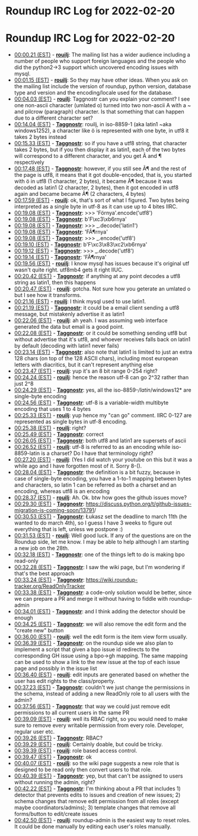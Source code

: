 # Roundup IRC Log for 2022-02-20 #
# Roundup IRC Log for 2022-02-20
* <a href="#00:00.21" id="00:00.21">00:00.21 (EST)</a> - __[rouilj](https://github.com/rouilj)__: The mailing list has a wider audience including a number of people who support foreign languages and the people who did the python2->3 support which uncovered encoding issues with mysql.
* <a href="#00:01.15" id="00:01.15">00:01.15 (EST)</a> - __[rouilj](https://github.com/rouilj)__: So they may have other ideas. When you ask on the mailing list include the version of roundup, python version, database type and version and the encoding/locale used for the database.
* <a href="#00:04.03" id="00:04.03">00:04.03 (EST)</a> - __[rouilj](https://github.com/rouilj)__: Taggnostr can you explain your comment? I see one non-ascii character (umlated o) turned into two non-ascii A with a ~ and pilcrow (paragraph) character. Is that something that can happen due to a different character set?
* <a href="#00:14.04" id="00:14.04">00:14.04 (EST)</a> - __[Taggnostr](https://github.com/Taggnostr)__: rouilj, in iso-8859-1 (aka latin1 ~aka windows1252), a character like ö is represented with one byte, in utf8 it takes 2 bytes instead
* <a href="#00:15.33" id="00:15.33">00:15.33 (EST)</a> - __[Taggnostr](https://github.com/Taggnostr)__: so if you have a utf8 string, that character takes 2 bytes, but if you then display it as latin1, each of the two bytes will correspond to a different character, and you get Ã and ¶ respectively
* <a href="#00:17.48" id="00:17.48">00:17.48 (EST)</a> - __[Taggnostr](https://github.com/Taggnostr)__: however, if you still see Ã¶ and the rest of the page is utf8, it means that it got double-encoded, that is, you started with ö in utf8 (1 character, 2 bytes), it became Ã¶ because it was decoded as latin1 (2 character, 2 bytes), then it got encoded in utf8 again and became became Ã¶ (2 characters, 4 bytes)
* <a href="#00:17.59" id="00:17.59">00:17.59 (EST)</a> - __[rouilj](https://github.com/rouilj)__: ok, that's sort of what I figured. Two bytes being interpreted as a single byte in utf-8 as it can use up to 4 bites IIRC.
* <a href="#00:19.08" id="00:19.08">00:19.08 (EST)</a> - __[Taggnostr](https://github.com/Taggnostr)__: >>> 'Förnya'.encode('utf8')
* <a href="#00:19.08" id="00:19.08">00:19.08 (EST)</a> - __[Taggnostr](https://github.com/Taggnostr)__: b'F\xc3\xb6rnya'
* <a href="#00:19.08" id="00:19.08">00:19.08 (EST)</a> - __[Taggnostr](https://github.com/Taggnostr)__: >>> _.decode('latin1')
* <a href="#00:19.08" id="00:19.08">00:19.08 (EST)</a> - __[Taggnostr](https://github.com/Taggnostr)__: 'FÃ¶rnya'
* <a href="#00:19.08" id="00:19.08">00:19.08 (EST)</a> - __[Taggnostr](https://github.com/Taggnostr)__: >>> _.encode('utf8')
* <a href="#00:19.10" id="00:19.10">00:19.10 (EST)</a> - __[Taggnostr](https://github.com/Taggnostr)__: b'F\xc3\x83\xc2\xb6rnya'
* <a href="#00:19.12" id="00:19.12">00:19.12 (EST)</a> - __[Taggnostr](https://github.com/Taggnostr)__: >>> _.decode('utf8')
* <a href="#00:19.14" id="00:19.14">00:19.14 (EST)</a> - __[Taggnostr](https://github.com/Taggnostr)__: 'FÃ¶rnya'
* <a href="#00:19.56" id="00:19.56">00:19.56 (EST)</a> - __[rouilj](https://github.com/rouilj)__: I know mysql has issues because it's original utf wasn't quite right. utf8mb4 gets it right IIUC.
* <a href="#00:20.42" id="00:20.42">00:20.42 (EST)</a> - __[Taggnostr](https://github.com/Taggnostr)__: if anything at any point decodes a utf8 string as latin1, then this happens
* <a href="#00:20.47" id="00:20.47">00:20.47 (EST)</a> - __[rouilj](https://github.com/rouilj)__: gotcha. Not sure how you geterate an umlated o but I see how it transforms.
* <a href="#00:21.16" id="00:21.16">00:21.16 (EST)</a> - __[rouilj](https://github.com/rouilj)__: I think mysql used to use latin1.
* <a href="#00:21.19" id="00:21.19">00:21.19 (EST)</a> - __[Taggnostr](https://github.com/Taggnostr)__: it could be a email client sending a utf8 message, but mistakenly advertise it as latin1
* <a href="#00:22.06" id="00:22.06">00:22.06 (EST)</a> - __[rouilj](https://github.com/rouilj)__: ah yeah. I was assuming web interface generated the data but email is a good point.
* <a href="#00:22.08" id="00:22.08">00:22.08 (EST)</a> - __[Taggnostr](https://github.com/Taggnostr)__: or it could be something sending utf8 but without advertise that it's utf8, and whoever receives falls back on latin1 by default (decoding with latin1 never fails)
* <a href="#00:23.14" id="00:23.14">00:23.14 (EST)</a> - __[Taggnostr](https://github.com/Taggnostr)__: also note that latin1 is limited to just an extra 128 chars (on top of the 128 ASCII chars), including most european letters with diacritics, but it can't represent anything else
* <a href="#00:23.47" id="00:23.47">00:23.47 (EST)</a> - __[rouilj](https://github.com/rouilj)__: yup it's an 8 bit range 0-254 right?
* <a href="#00:24.24" id="00:24.24">00:24.24 (EST)</a> - __[rouilj](https://github.com/rouilj)__: hence the reason utf-8 can go 2^32 rather than just 2^8
* <a href="#00:24.29" id="00:24.29">00:24.29 (EST)</a> - __[Taggnostr](https://github.com/Taggnostr)__: yes, all the iso-8859-*/latin*/windows12* are single-byte encoding
* <a href="#00:24.56" id="00:24.56">00:24.56 (EST)</a> - __[Taggnostr](https://github.com/Taggnostr)__: utf-8 is a variable-width multibyte encoding that uses 1 to 4 bytes
* <a href="#00:25.33" id="00:25.33">00:25.33 (EST)</a> - __[rouilj](https://github.com/rouilj)__: yup hence my "can go" comment. IIRC 0-127 are represented as single bytes in utf-8 encoding.
* <a href="#00:25.38" id="00:25.38">00:25.38 (EST)</a> - __[rouilj](https://github.com/rouilj)__: right?
* <a href="#00:25.49" id="00:25.49">00:25.49 (EST)</a> - __[Taggnostr](https://github.com/Taggnostr)__: correct
* <a href="#00:26.05" id="00:26.05">00:26.05 (EST)</a> - __[Taggnostr](https://github.com/Taggnostr)__: both utf8 and latin1 are supersets of ascii
* <a href="#00:26.52" id="00:26.52">00:26.52 (EST)</a> - __[rouilj](https://github.com/rouilj)__: utf-8 is referred to as an encoding while iso-8859-latin  is a charset? Do I have that terminology right?
* <a href="#00:27.20" id="00:27.20">00:27.20 (EST)</a> - __[rouilj](https://github.com/rouilj)__: (Yes I did watch your youtube on this but it was a while ago and I have forgotten most of it. Sorry 8-().
* <a href="#00:28.04" id="00:28.04">00:28.04 (EST)</a> - __[Taggnostr](https://github.com/Taggnostr)__: the definition is a bit fuzzy, because in case of single-byte encoding, you have a 1-to-1 mapping between bytes and characters, so latin 1 can be referred as both a charset and an encoding, whereas utf8 is an encoding
* <a href="#00:28.37" id="00:28.37">00:28.37 (EST)</a> - __[rouilj](https://github.com/rouilj)__: Ah. Ok.   btw how goes the github issues move?
* <a href="#00:29.30" id="00:29.30">00:29.30 (EST)</a> - __[Taggnostr](https://github.com/Taggnostr)__: <https://discuss.python.org/t/github-issues-migration-is-coming-soon/13791>/
* <a href="#00:30.53" id="00:30.53">00:30.53 (EST)</a> - __[Taggnostr](https://github.com/Taggnostr)__: Łukasz set the deadline to march 11th (he wanted to do march 4th), so I guess I have 3 weeks to figure out everything that is left, unless we postpone :)
* <a href="#00:31.53" id="00:31.53">00:31.53 (EST)</a> - __[rouilj](https://github.com/rouilj)__: Well good luck. If any of the questions are on the Roundup side, let me know. I may be able to help although I am starting a new job on the 28th.
* <a href="#00:32.18" id="00:32.18">00:32.18 (EST)</a> - __[Taggnostr](https://github.com/Taggnostr)__: one of the things left to do is making bpo read-only
* <a href="#00:32.28" id="00:32.28">00:32.28 (EST)</a> - __[Taggnostr](https://github.com/Taggnostr)__: I saw the wiki page, but I'm wondering if that's the best approach
* <a href="#00:33.24" id="00:33.24">00:33.24 (EST)</a> - __[Taggnostr](https://github.com/Taggnostr)__: <https://wiki.roundup-tracker.org/ReadOnlyTracker>
* <a href="#00:33.38" id="00:33.38">00:33.38 (EST)</a> - __[Taggnostr](https://github.com/Taggnostr)__: a code-only solution would be better, since we can prepare a PR and merge it without having to fiddle with roundup-admin
* <a href="#00:34.01" id="00:34.01">00:34.01 (EST)</a> - __[Taggnostr](https://github.com/Taggnostr)__: and I think adding the detector should be enough
* <a href="#00:34.25" id="00:34.25">00:34.25 (EST)</a> - __[Taggnostr](https://github.com/Taggnostr)__: we will also remove the edit form and the "create new" button
* <a href="#00:36.00" id="00:36.00">00:36.00 (EST)</a> - __[rouilj](https://github.com/rouilj)__: well the edit form is the item view form usually.
* <a href="#00:36.39" id="00:36.39">00:36.39 (EST)</a> - __[Taggnostr](https://github.com/Taggnostr)__: on the roundup side we also plan to implement a script that given a bpo issue id redirects to the corresponding GH issue using a bpo->gh mapping.  The same mapping can be used to show a link to the new issue at the top of each issue page and possibly in the issue list
* <a href="#00:36.40" id="00:36.40">00:36.40 (EST)</a> - __[rouilj](https://github.com/rouilj)__: edit inputs are generated based on whether the user has edit rights to the class/property.
* <a href="#00:37.23" id="00:37.23">00:37.23 (EST)</a> - __[Taggnostr](https://github.com/Taggnostr)__: couldn't we just change the permissions in the schema, instead of adding a new ReadOnly role to all users with the admin?
* <a href="#00:37.56" id="00:37.56">00:37.56 (EST)</a> - __[Taggnostr](https://github.com/Taggnostr)__: that way we could just remove edit permissions to all current users in the same PR
* <a href="#00:39.09" id="00:39.09">00:39.09 (EST)</a> - __[rouilj](https://github.com/rouilj)__: well its RBAC right, so you would need to make sure to remove every writable permission from every role. Developer, regular user etc.
* <a href="#00:39.26" id="00:39.26">00:39.26 (EST)</a> - __[Taggnostr](https://github.com/Taggnostr)__: RBAC?
* <a href="#00:39.29" id="00:39.29">00:39.29 (EST)</a> - __[rouilj](https://github.com/rouilj)__: Certainly doable, but could be tricky.
* <a href="#00:39.39" id="00:39.39">00:39.39 (EST)</a> - __[rouilj](https://github.com/rouilj)__: role based access control.
* <a href="#00:39.47" id="00:39.47">00:39.47 (EST)</a> - __[Taggnostr](https://github.com/Taggnostr)__: ok
* <a href="#00:40.07" id="00:40.07">00:40.07 (EST)</a> - __[rouilj](https://github.com/rouilj)__: so the wiki page suggests a new role that is designed to be read only then convert users to that role.
* <a href="#00:40.39" id="00:40.39">00:40.39 (EST)</a> - __[Taggnostr](https://github.com/Taggnostr)__: yep, but that can't be assigned to users without running the admin, right?
* <a href="#00:42.22" id="00:42.22">00:42.22 (EST)</a> - __[Taggnostr](https://github.com/Taggnostr)__: I'm thinking about a PR that includes 1) detector that prevents edits to issues and creation of new issues; 2) schema changes that remove edit permission from all roles (except maybe coordinators/admins); 3) template changes that remove all forms/button to edit/create issues
* <a href="#00:42.50" id="00:42.50">00:42.50 (EST)</a> - __[rouilj](https://github.com/rouilj)__: roundup-admin is the easiest way to reset roles. It could be done manually by editing each user's roles manually.
